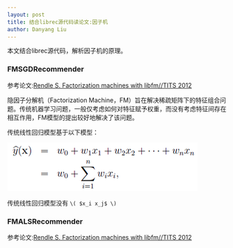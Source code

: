 ```yaml
---
layout: post
title: 结合librec源代码读论文:因子机
author: Danyang Liu
---
```


本文结合librec源代码，解析因子机的原理。

### FMSGDRecommender

参考论文:[Rendle S. Factorization machines with libfm//TITS 2012](https://dl.acm.org/citation.cfm?id=2168771)

隐因子分解机（Factorization Machine，FM）旨在解决稀疏矩阵下的特征组合问题。传统机器学习问题，一般仅考虑如何对特征赋予权重，而没有考虑特征间存在相互作用，FM模型的提出较好地解决了该问题。

传统线性回归模型基于以下模型：

![1](../images/alg/fm/fm1.png)

传统线性回归模型没有 `\( $x_i x_j$ \)` 





### FMALSRecommender

参考论文:[Rendle S. Factorization machines with libfm//TITS 2012](https://dl.acm.org/citation.cfm?id=2168771)